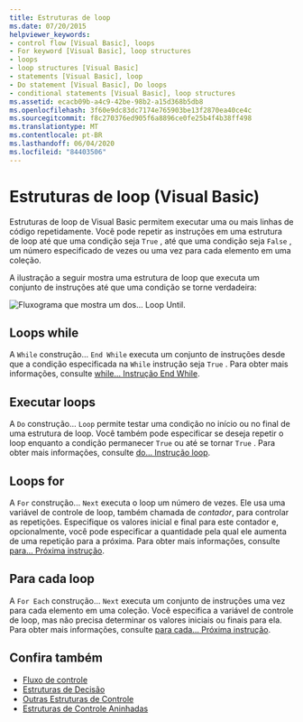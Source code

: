 ```yaml
---
title: Estruturas de loop
ms.date: 07/20/2015
helpviewer_keywords:
- control flow [Visual Basic], loops
- For keyword [Visual Basic], loop structures
- loops
- loop structures [Visual Basic]
- statements [Visual Basic], loop
- Do statement [Visual Basic], Do loops
- conditional statements [Visual Basic], loop structures
ms.assetid: ecacb09b-a4c9-42be-98b2-a15d368b5db8
ms.openlocfilehash: 3f60e9dc83dc7174e765903be13f2870ea40ce4c
ms.sourcegitcommit: f8c270376ed905f6a8896ce0fe25b4f4b38ff498
ms.translationtype: MT
ms.contentlocale: pt-BR
ms.lasthandoff: 06/04/2020
ms.locfileid: "84403506"
---
```

# <a name="loop-structures-visual-basic"></a>Estruturas de loop (Visual Basic)
Estruturas de loop de Visual Basic permitem executar uma ou mais linhas de código repetidamente. Você pode repetir as instruções em uma estrutura de loop até que uma condição seja `True` , até que uma condição seja `False` , um número especificado de vezes ou uma vez para cada elemento em uma coleção.  
  
 A ilustração a seguir mostra uma estrutura de loop que executa um conjunto de instruções até que uma condição se torne verdadeira:  
  
 ![Fluxograma que mostra um dos... Loop Until.](./media/loop-structures/do-until-loop-true-condition.gif)  
  
## <a name="while-loops"></a>Loops while  
 A `While` construção... `End While` executa um conjunto de instruções desde que a condição especificada na `While` instrução seja `True` . Para obter mais informações, consulte [while... Instrução End While](../../../language-reference/statements/while-end-while-statement.md).  
  
## <a name="do-loops"></a>Executar loops  
 A `Do` construção... `Loop` permite testar uma condição no início ou no final de uma estrutura de loop. Você também pode especificar se deseja repetir o loop enquanto a condição permanecer `True` ou até se tornar `True` . Para obter mais informações, consulte [do... Instrução loop](../../../language-reference/statements/do-loop-statement.md).  
  
## <a name="for-loops"></a>Loops for  
 A `For` construção... `Next` executa o loop um número de vezes. Ele usa uma variável de controle de loop, também chamada de *contador*, para controlar as repetições. Especifique os valores inicial e final para este contador e, opcionalmente, você pode especificar a quantidade pela qual ele aumenta de uma repetição para a próxima. Para obter mais informações, consulte [para... Próxima instrução](../../../language-reference/statements/for-next-statement.md).  
  
## <a name="for-each-loops"></a>Para cada loop  
 A `For Each` construção... `Next` executa um conjunto de instruções uma vez para cada elemento em uma coleção. Você especifica a variável de controle de loop, mas não precisa determinar os valores iniciais ou finais para ela. Para obter mais informações, consulte [para cada... Próxima instrução](../../../language-reference/statements/for-each-next-statement.md).  
  
## <a name="see-also"></a>Confira também

- [Fluxo de controle](index.md)
- [Estruturas de Decisão](decision-structures.md)
- [Outras Estruturas de Controle](other-control-structures.md)
- [Estruturas de Controle Aninhadas](nested-control-structures.md)
